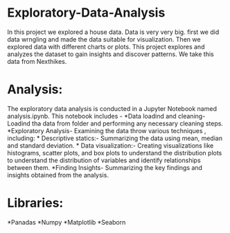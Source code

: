 # Exploratory-Data-Analysis
In this project we explored a house data. Data is very very big. first we did data wrngling and made the data suitable for visualization. Then we explored data with different charts or plots. This project explores and analyzes the dataset to gain insights and discover patterns. We take this data from Nexthikes.

# Analysis:
The exploratory data analysis is conducted in a Jupyter Notebook named analysis.ipynb. This notebook includes -
*Data loadind and cleaning- Loadind tha data from folder and performing any necessary cleaning steps.
*Exploratory Analysis- Examining the data throw various techniques , including: 
         * Descriptive statics:- Summarizing the data using mean, median and standard deviation.
         * Data visualization:- Creating visualizations like histograms, scatter plots, and  box plots to understand the distribution plots to understand the distribution of variables and 
           identify relationships between them.
*Finding Insights- Summarizing the key findings and insights obtained from the analysis.

# Libraries:
*Panadas
*Numpy
*Matplotlib
*Seaborn
